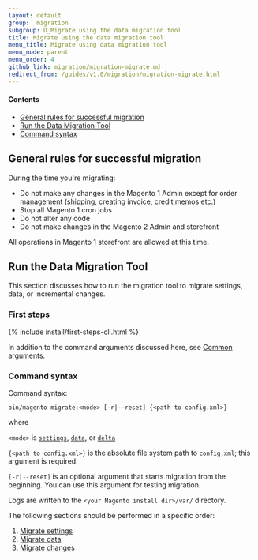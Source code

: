 ```yaml
---
layout: default
group:  migration
subgroup: D_Migrate using the data migration tool
title: Migrate using the data migration tool
menu_title: Migrate using data migration tool
menu_node: parent
menu_order: 4
github_link: migration/migration-migrate.md
redirect_from: /guides/v1.0/migration/migration-migrate.html
---
```


#### Contents
*	<a href="#migration-command-gen">General rules for successful migration</a>
*	<a href="#migration-command-run">Run the Data Migration Tool</a>
*	<a href="#migration-command-run-syntax">Command syntax</a>

<h2 id="migration-command-gen">General rules for successful migration</h2>

During the time you're migrating:

*	Do not make any changes in the Magento 1 Admin except for order management (shipping, creating invoice, credit memos etc.)
*	Stop all Magento 1 cron jobs
*	Do not alter any code
*	Do not make changes in the Magento 2 Admin and storefront

All operations in Magento 1 storefront are allowed at this time.

<h2 id="migration-command-run">Run the Data Migration Tool</h2>
This section discusses how to run the migration tool to migrate settings, data, or incremental changes.

<h3 id="migration-command-run-first">First steps</h3>
{% include install/first-steps-cli.html %}

In addition to the command arguments discussed here, see <a href="{{page.baseurl}}install-gde/install/cli/install-cli-subcommands.html#instgde-cli-subcommands-common">Common arguments</a>.

<h3 id="migration-command-run-syntax">Command syntax</h3>
Command syntax:

	bin/magento migrate:<mode> [-r|--reset] {<path to config.xml>}

where

`<mode>` is <a href="{{page.baseurl}}migration/migration-migrate-settings.html">`settings`</a>, <a href="{{page.baseurl}}migration/migration-migrate-data.html">`data`</a>, or <a href="{{page.baseurl}}migration/migration-migrate-delta.html">`delta`</a>

`{<path to config.xml>}` is the absolute file system path to `config.xml`; this argument is required.

`[-r|--reset]` is an optional argument that starts migration from the beginning. You can use this argument for testing migration.

<div class="bs-callout bs-callout-info" id="info">
<span class="glyphicon-class">
  <p>Logs are written to the <code>&lt;your Magento install dir>/var/</code> directory.</p></span>
</div>

The following sections should be performed in a specific order:

1.	<a href="{{page.baseurl}}migration/migration-migrate-settings.html">Migrate settings</a>
3.	<a href="{{page.baseurl}}migration/migration-migrate-data.html">Migrate data</a>
4.	<a href="{{page.baseurl}}migration/migration-migrate-delta.html">Migrate changes</a>

